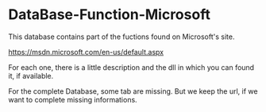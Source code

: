 # DataBase-Function-Microsoft

This database contains part of the fuctions found on Microsoft's site. 

https://msdn.microsoft.com/en-us/default.aspx

For each one, there is a little description and the dll in which you can found it, if available. 



For the complete Database, some tab are missing. But we keep the url, if we want to complete missing informations. 